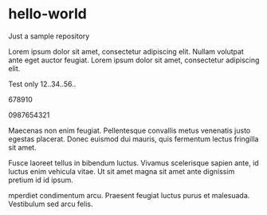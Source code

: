 # hello-world
Just a sample repository

Lorem ipsum dolor sit amet, consectetur adipiscing elit. Nullam volutpat ante eget auctor feugiat. Lorem ipsum dolor sit amet, consectetur adipiscing elit.

Test only
12..34..56..

678910

0987654321



Maecenas non enim feugiat. Pellentesque convallis metus venenatis justo egestas placerat. Donec euismod dui mauris, quis fermentum lectus fringilla sit amet. 


Fusce laoreet tellus in bibendum luctus. Vivamus scelerisque sapien ante, id luctus enim vehicula vitae. Ut sit amet magna sit amet ante dignissim pretium id id ipsum.



mperdiet condimentum arcu. Praesent feugiat luctus purus et malesuada. Vestibulum sed arcu felis.
